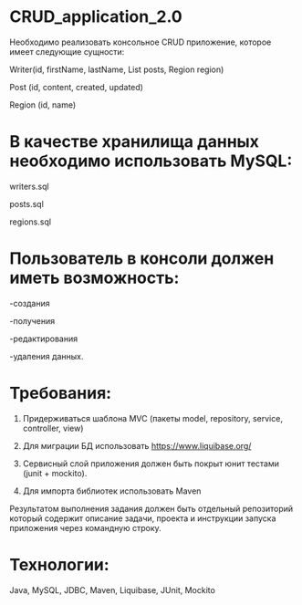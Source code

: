 # CRUD_application_2.0

Необходимо реализовать консольное CRUD приложение, которое имеет следующие сущности:

Writer(id,  firstName,  lastName,  List<Post> posts,  Region region)

Post (id,  content,  created,  updated)

Region (id,  name)


# В качестве хранилища данных необходимо использовать MySQL:

writers.sql 
 
posts.sql 
 
regions.sql


# Пользователь в консоли должен иметь возможность:

-создания
 
-получения
 
-редактирования 
 
-удаления данных.


# Требования:

1.	Придерживаться шаблона MVC (пакеты model, repository, service, controller, view)

2.	Для миграции БД использовать https://www.liquibase.org/

3.	Сервисный слой приложения должен быть покрыт юнит тестами (junit + mockito).

4.	Для импорта библиотек использовать Maven

Результатом выполнения задания должен быть отдельный репозиторий 
который содержит описание задачи, проекта и инструкции запуска 
приложения через командную строку.


# Технологии: 

Java, MySQL, JDBC, Maven, Liquibase, JUnit, Mockito

